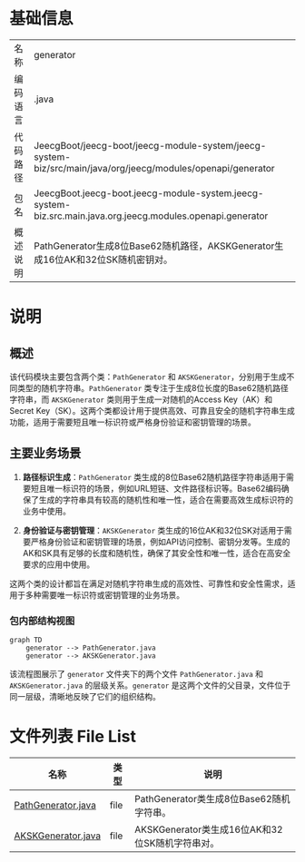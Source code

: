 # 基础信息

|      |      |
|------|------|
| 名称 | generator |
| 编码语言 | .java |
| 代码路径 | JeecgBoot/jeecg-boot/jeecg-module-system/jeecg-system-biz/src/main/java/org/jeecg/modules/openapi/generator |
| 包名 | JeecgBoot.jeecg-boot.jeecg-module-system.jeecg-system-biz.src.main.java.org.jeecg.modules.openapi.generator |
| 概述说明 | PathGenerator生成8位Base62随机路径，AKSKGenerator生成16位AK和32位SK随机密钥对。 |

# 说明

## 概述

该代码模块主要包含两个类：`PathGenerator` 和 `AKSKGenerator`，分别用于生成不同类型的随机字符串。`PathGenerator` 类专注于生成8位长度的Base62随机路径字符串，而 `AKSKGenerator` 类则用于生成一对随机的Access Key（AK）和Secret Key（SK）。这两个类都设计用于提供高效、可靠且安全的随机字符串生成功能，适用于需要短且唯一标识符或严格身份验证和密钥管理的场景。

## 主要业务场景

1. **路径标识生成**：`PathGenerator` 类生成的8位Base62随机路径字符串适用于需要短且唯一标识符的场景，例如URL短链、文件路径标识等。Base62编码确保了生成的字符串具有较高的随机性和唯一性，适合在需要高效生成标识符的业务中使用。

2. **身份验证与密钥管理**：`AKSKGenerator` 类生成的16位AK和32位SK对适用于需要严格身份验证和密钥管理的场景，例如API访问控制、密钥分发等。生成的AK和SK具有足够的长度和随机性，确保了其安全性和唯一性，适合在高安全要求的应用中使用。

这两个类的设计都旨在满足对随机字符串生成的高效性、可靠性和安全性需求，适用于多种需要唯一标识符或密钥管理的业务场景。


### 包内部结构视图

```mermaid
graph TD
    generator --> PathGenerator.java
    generator --> AKSKGenerator.java
```

该流程图展示了 `generator` 文件夹下的两个文件 `PathGenerator.java` 和 `AKSKGenerator.java` 的层级关系。`generator` 是这两个文件的父目录，文件位于同一层级，清晰地反映了它们的组织结构。

# 文件列表 File List

| 名称   | 类型  | 说明 |
|-------|------|-------------|
| [PathGenerator.java](PathGenerator.md) | file | PathGenerator类生成8位Base62随机字符串。 |
| [AKSKGenerator.java](AKSKGenerator.md) | file | AKSKGenerator类生成16位AK和32位SK随机字符串对。 |


